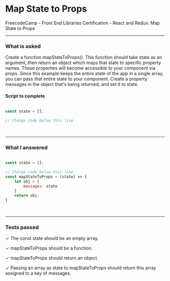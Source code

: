 # Map State to Props
FreecodeCamp - Front End Libraries Certification - React and Redux: Map State to Props


---


### What is asked

Create a function mapStateToProps(). This function should take state as an argument, then return an object which maps that state to specific property names. These properties will become accessible to your component via props. Since this example keeps the entire state of the app in a single array, you can pass that entire state to your component. Create a property messages in the object that's being returned, and set it to state.


#### Script to complete

```javascript  
  
const state = [];

// Change code below this line

  

```

---


### What I answered

```javascript  
  
const state = [];

// Change code below this line
const mapStateToProps = (state) => {
    let obj = {
        messages: state
    }
    return obj;
}

  

```

---


### Tests passed

✓ The const state should be an empty array.

✓ mapStateToProps should be a function.

✓ mapStateToProps should return an object.

✓ Passing an array as state to mapStateToProps should return this array assigned to a key of messages.